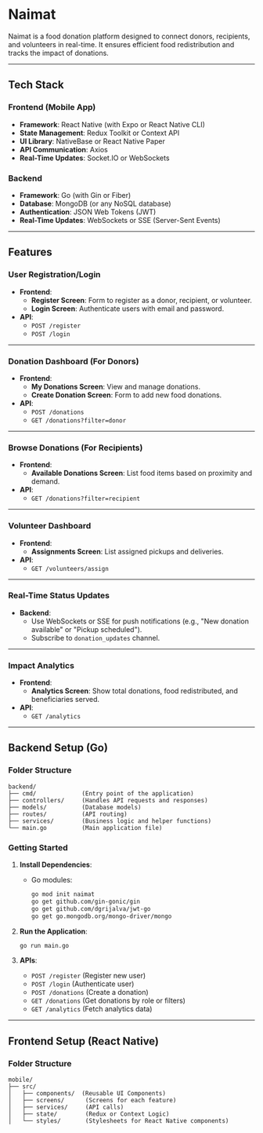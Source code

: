 # Naimat

Naimat is a food donation platform designed to connect donors, recipients, and volunteers in real-time. It ensures efficient food redistribution and tracks the impact of donations.

---

## Tech Stack

### Frontend (Mobile App)
- **Framework**: React Native (with Expo or React Native CLI)
- **State Management**: Redux Toolkit or Context API
- **UI Library**: NativeBase or React Native Paper
- **API Communication**: Axios
- **Real-Time Updates**: Socket.IO or WebSockets

### Backend
- **Framework**: Go (with Gin or Fiber)
- **Database**: MongoDB (or any NoSQL database)
- **Authentication**: JSON Web Tokens (JWT)
- **Real-Time Updates**: WebSockets or SSE (Server-Sent Events)

---

## Features

### User Registration/Login
- **Frontend**:
  - **Register Screen**: Form to register as a donor, recipient, or volunteer.
  - **Login Screen**: Authenticate users with email and password.
- **API**:
  - `POST /register`
  - `POST /login`

---

### Donation Dashboard (For Donors)
- **Frontend**:
  - **My Donations Screen**: View and manage donations.
  - **Create Donation Screen**: Form to add new food donations.
- **API**:
  - `POST /donations`
  - `GET /donations?filter=donor`

---

### Browse Donations (For Recipients)
- **Frontend**:
  - **Available Donations Screen**: List food items based on proximity and demand.
- **API**:
  - `GET /donations?filter=recipient`

---

### Volunteer Dashboard
- **Frontend**:
  - **Assignments Screen**: List assigned pickups and deliveries.
- **API**:
  - `GET /volunteers/assign`

---

### Real-Time Status Updates
- **Backend**:
  - Use WebSockets or SSE for push notifications (e.g., "New donation available" or "Pickup scheduled").
  - Subscribe to `donation_updates` channel.

---

### Impact Analytics
- **Frontend**:
  - **Analytics Screen**: Show total donations, food redistributed, and beneficiaries served.
- **API**:
  - `GET /analytics`

---

## Backend Setup (Go)

### Folder Structure
```plaintext
backend/
├── cmd/             (Entry point of the application)
├── controllers/     (Handles API requests and responses)
├── models/          (Database models)
├── routes/          (API routing)
├── services/        (Business logic and helper functions)
└── main.go          (Main application file)
```

### Getting Started
1. **Install Dependencies**:
   - Go modules:
     ```bash
     go mod init naimat
     go get github.com/gin-gonic/gin
     go get github.com/dgrijalva/jwt-go
     go get go.mongodb.org/mongo-driver/mongo
     ```

2. **Run the Application**:
   ```bash
   go run main.go
   ```

3. **APIs**:
   - `POST /register` (Register new user)
   - `POST /login` (Authenticate user)
   - `POST /donations` (Create a donation)
   - `GET /donations` (Get donations by role or filters)
   - `GET /analytics` (Fetch analytics data)

---

## Frontend Setup (React Native)

### Folder Structure
```plaintext
mobile/
├── src/
│   ├── components/  (Reusable UI Components)
│   ├── screens/      (Screens for each feature)
│   ├── services/     (API calls)
│   ├── state/        (Redux or Context Logic)
│   └── styles/       (Stylesheets for React Native components)
```
